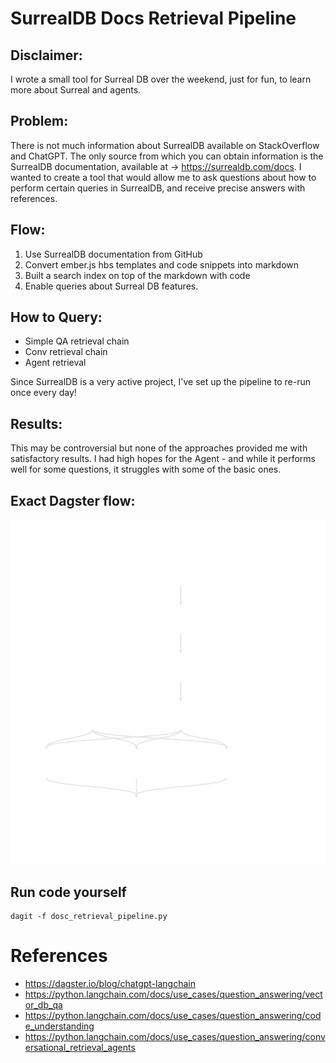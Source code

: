 # SurrealDB Docs Retrieval Pipeline


## Disclaimer:
I wrote a small tool for Surreal DB over the weekend, just for fun, to learn more about Surreal and agents.

## Problem:

There is not much information about SurrealDB available on StackOverflow and ChatGPT. The only source from which you can obtain information is the SurrealDB documentation, available at -> https://surrealdb.com/docs. I wanted to create a tool that would allow me to ask questions about how to perform certain queries in SurrealDB, and receive precise answers with references.


## Flow:


1. Use SurrealDB documentation from GitHub
2. Convert ember.js hbs templates and code snippets into markdown
3. Built a search index on top of the markdown with code
4. Enable queries about Surreal DB features.

## How to Query:

- Simple QA retrieval chain
- Conv retrieval chain
- Agent retrieval

Since SurrealDB is a very active project, I've set up the pipeline to re-run once every day!

## Results:

This may be controversial but none of the approaches provided me with satisfactory results. I had high hopes for the Agent - and while it performs well for some questions, it struggles with some of the basic ones.

## Exact Dagster flow:

![DAG](./docs/Asset_Group_default.svg)

## Run code yourself

```
dagit -f dosc_retrieval_pipeline.py
```


# References

- https://dagster.io/blog/chatgpt-langchain
- https://python.langchain.com/docs/use_cases/question_answering/vector_db_qa
- https://python.langchain.com/docs/use_cases/question_answering/code_understanding
- https://python.langchain.com/docs/use_cases/question_answering/conversational_retrieval_agents
